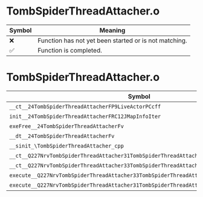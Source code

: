 # TombSpiderThreadAttacher.o
| Symbol | Meaning 
| ------------- | ------------- 
| :x: | Function has not yet been started or is not matching. 
| :white_check_mark: | Function is completed. 


# TombSpiderThreadAttacher.o
| Symbol | Decompiled? |
| ------------- | ------------- |
| `__ct__24TombSpiderThreadAttacherFP9LiveActorPCcff` | :x: |
| `init__24TombSpiderThreadAttacherFRC12JMapInfoIter` | :x: |
| `exeFree__24TombSpiderThreadAttacherFv` | :x: |
| `__dt__24TombSpiderThreadAttacherFv` | :x: |
| `__sinit_\TombSpiderThreadAttacher_cpp` | :x: |
| `__ct__Q227NrvTombSpiderThreadAttacher31TombSpiderThreadAttacherNrvFreeFv` | :x: |
| `__ct__Q227NrvTombSpiderThreadAttacher33TombSpiderThreadAttacherNrvAttachFv` | :x: |
| `execute__Q227NrvTombSpiderThreadAttacher33TombSpiderThreadAttacherNrvAttachCFP5Spine` | :x: |
| `execute__Q227NrvTombSpiderThreadAttacher31TombSpiderThreadAttacherNrvFreeCFP5Spine` | :x: |

